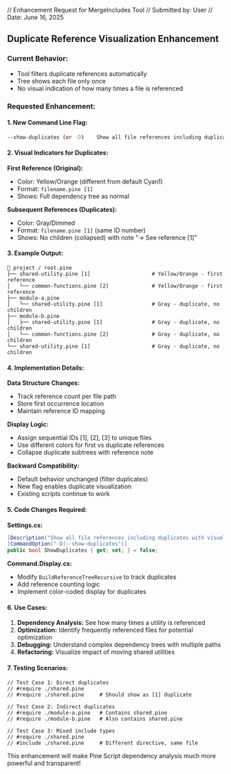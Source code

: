 // Enhancement Request for MergeIncludes Tool // Submitted by: User // Date:
June 16, 2025

## Duplicate Reference Visualization Enhancement

### Current Behavior:

- Tool filters duplicate references automatically
- Tree shows each file only once
- No visual indication of how many times a file is referenced

### Requested Enhancement:

#### 1. New Command Line Flag:

```bash
--show-duplicates (or -D)    Show all file references including duplicates
```

#### 2. Visual Indicators for Duplicates:

**First Reference (Original):**

- Color: Yellow/Orange (different from default Cyan1)
- Format: `filename.pine [1]`
- Shows: Full dependency tree as normal

**Subsequent References (Duplicates):**

- Color: Gray/Dimmed
- Format: `filename.pine [1]` (same ID number)
- Shows: No children (collapsed) with note "→ See reference [1]"

#### 3. Example Output:

```
📁 project / root.pine
├── shared-utility.pine [1]                    # Yellow/Orange - first reference
│   └── common-functions.pine [2]              # Yellow/Orange - first reference
├── module-a.pine
│   └── shared-utility.pine [1]                # Gray - duplicate, no children
├── module-b.pine
│   ├── shared-utility.pine [1]                # Gray - duplicate, no children
│   └── common-functions.pine [2]              # Gray - duplicate, no children
└── shared-utility.pine [1]                    # Gray - duplicate, no children
```

#### 4. Implementation Details:

**Data Structure Changes:**

- Track reference count per file path
- Store first occurrence location
- Maintain reference ID mapping

**Display Logic:**

- Assign sequential IDs [1], [2], [3] to unique files
- Use different colors for first vs duplicate references
- Collapse duplicate subtrees with reference note

**Backward Compatibility:**

- Default behavior unchanged (filter duplicates)
- New flag enables duplicate visualization
- Existing scripts continue to work

#### 5. Code Changes Required:

**Settings.cs:**

```csharp
[Description("Show all file references including duplicates with visual indicators")]
[CommandOption("-D|--show-duplicates")]
public bool ShowDuplicates { get; set; } = false;
```

**Command.Display.cs:**

- Modify `BuildReferenceTreeRecursive` to track duplicates
- Add reference counting logic
- Implement color-coded display for duplicates

#### 6. Use Cases:

1. **Dependency Analysis:** See how many times a utility is referenced
2. **Optimization:** Identify frequently referenced files for potential
   optimization
3. **Debugging:** Understand complex dependency trees with multiple paths
4. **Refactoring:** Visualize impact of moving shared utilities

#### 7. Testing Scenarios:

```pine
// Test Case 1: Direct duplicates
// #require ./shared.pine
// #require ./shared.pine     # Should show as [1] duplicate

// Test Case 2: Indirect duplicates
// #require ./module-a.pine   # Contains shared.pine
// #require ./module-b.pine   # Also contains shared.pine

// Test Case 3: Mixed include types
// #require ./shared.pine
// #include ./shared.pine     # Different directive, same file
```

This enhancement will make Pine Script dependency analysis much more powerful
and transparent!
